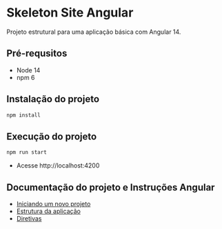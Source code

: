 # Skeleton Site Angular

Projeto estrutural para uma aplicação básica com Angular 14.

## Pré-requsitos

-   Node 14
-   npm 6

## Instalação do projeto

```bash
npm install
```

## Execução do projeto

```bash
npm run start
```

-   Acesse http://localhost:4200

## Documentação do projeto e Instruções Angular

-   [Iniciando um novo projeto](/docs/iniciando-novo-projeto.md)
-   [Estrutura da aplicação](/docs/estrutura-da-aplicacao.md)
-   [Diretivas](/docs/diretivas-angular.md)
